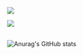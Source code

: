 <img src="https://capsule-render.vercel.app/api?type=waving&color=auto&height=150&section=header&text=Daepung%20GibHub!!&fontSize=75" />

<img src="https://github-readme-stats.vercel.app/api/top-langs/?username=dpung1&layout=compact"><br><br>

![Anurag's GitHub stats](https://github-readme-stats.vercel.app/api?username=dpung1&show_icons=true&theme=radical)


